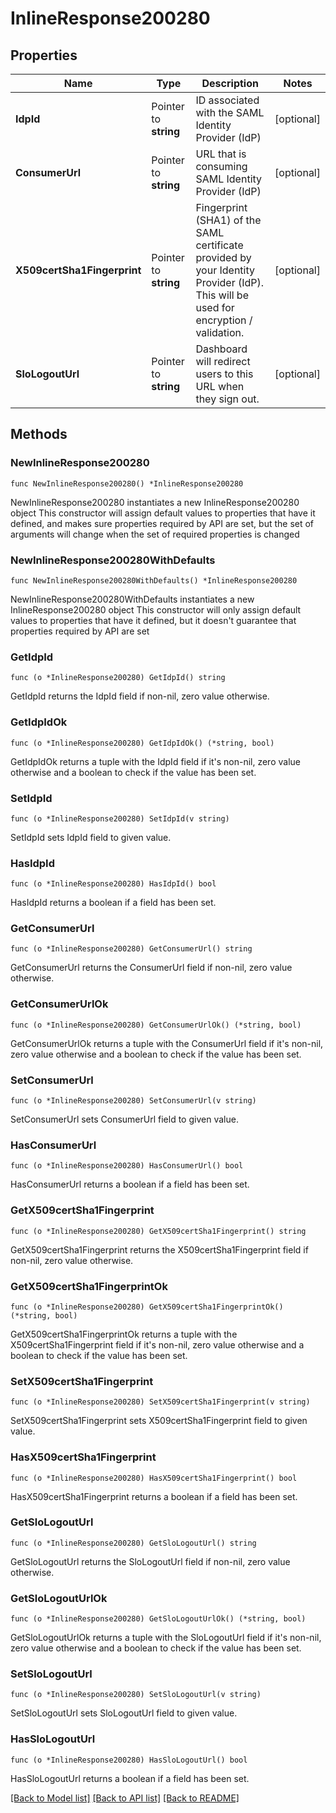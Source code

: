 # InlineResponse200280

## Properties

Name | Type | Description | Notes
------------ | ------------- | ------------- | -------------
**IdpId** | Pointer to **string** | ID associated with the SAML Identity Provider (IdP) | [optional] 
**ConsumerUrl** | Pointer to **string** | URL that is consuming SAML Identity Provider (IdP) | [optional] 
**X509certSha1Fingerprint** | Pointer to **string** | Fingerprint (SHA1) of the SAML certificate provided by your Identity Provider (IdP). This will be used for encryption / validation. | [optional] 
**SloLogoutUrl** | Pointer to **string** | Dashboard will redirect users to this URL when they sign out. | [optional] 

## Methods

### NewInlineResponse200280

`func NewInlineResponse200280() *InlineResponse200280`

NewInlineResponse200280 instantiates a new InlineResponse200280 object
This constructor will assign default values to properties that have it defined,
and makes sure properties required by API are set, but the set of arguments
will change when the set of required properties is changed

### NewInlineResponse200280WithDefaults

`func NewInlineResponse200280WithDefaults() *InlineResponse200280`

NewInlineResponse200280WithDefaults instantiates a new InlineResponse200280 object
This constructor will only assign default values to properties that have it defined,
but it doesn't guarantee that properties required by API are set

### GetIdpId

`func (o *InlineResponse200280) GetIdpId() string`

GetIdpId returns the IdpId field if non-nil, zero value otherwise.

### GetIdpIdOk

`func (o *InlineResponse200280) GetIdpIdOk() (*string, bool)`

GetIdpIdOk returns a tuple with the IdpId field if it's non-nil, zero value otherwise
and a boolean to check if the value has been set.

### SetIdpId

`func (o *InlineResponse200280) SetIdpId(v string)`

SetIdpId sets IdpId field to given value.

### HasIdpId

`func (o *InlineResponse200280) HasIdpId() bool`

HasIdpId returns a boolean if a field has been set.

### GetConsumerUrl

`func (o *InlineResponse200280) GetConsumerUrl() string`

GetConsumerUrl returns the ConsumerUrl field if non-nil, zero value otherwise.

### GetConsumerUrlOk

`func (o *InlineResponse200280) GetConsumerUrlOk() (*string, bool)`

GetConsumerUrlOk returns a tuple with the ConsumerUrl field if it's non-nil, zero value otherwise
and a boolean to check if the value has been set.

### SetConsumerUrl

`func (o *InlineResponse200280) SetConsumerUrl(v string)`

SetConsumerUrl sets ConsumerUrl field to given value.

### HasConsumerUrl

`func (o *InlineResponse200280) HasConsumerUrl() bool`

HasConsumerUrl returns a boolean if a field has been set.

### GetX509certSha1Fingerprint

`func (o *InlineResponse200280) GetX509certSha1Fingerprint() string`

GetX509certSha1Fingerprint returns the X509certSha1Fingerprint field if non-nil, zero value otherwise.

### GetX509certSha1FingerprintOk

`func (o *InlineResponse200280) GetX509certSha1FingerprintOk() (*string, bool)`

GetX509certSha1FingerprintOk returns a tuple with the X509certSha1Fingerprint field if it's non-nil, zero value otherwise
and a boolean to check if the value has been set.

### SetX509certSha1Fingerprint

`func (o *InlineResponse200280) SetX509certSha1Fingerprint(v string)`

SetX509certSha1Fingerprint sets X509certSha1Fingerprint field to given value.

### HasX509certSha1Fingerprint

`func (o *InlineResponse200280) HasX509certSha1Fingerprint() bool`

HasX509certSha1Fingerprint returns a boolean if a field has been set.

### GetSloLogoutUrl

`func (o *InlineResponse200280) GetSloLogoutUrl() string`

GetSloLogoutUrl returns the SloLogoutUrl field if non-nil, zero value otherwise.

### GetSloLogoutUrlOk

`func (o *InlineResponse200280) GetSloLogoutUrlOk() (*string, bool)`

GetSloLogoutUrlOk returns a tuple with the SloLogoutUrl field if it's non-nil, zero value otherwise
and a boolean to check if the value has been set.

### SetSloLogoutUrl

`func (o *InlineResponse200280) SetSloLogoutUrl(v string)`

SetSloLogoutUrl sets SloLogoutUrl field to given value.

### HasSloLogoutUrl

`func (o *InlineResponse200280) HasSloLogoutUrl() bool`

HasSloLogoutUrl returns a boolean if a field has been set.


[[Back to Model list]](../README.md#documentation-for-models) [[Back to API list]](../README.md#documentation-for-api-endpoints) [[Back to README]](../README.md)


